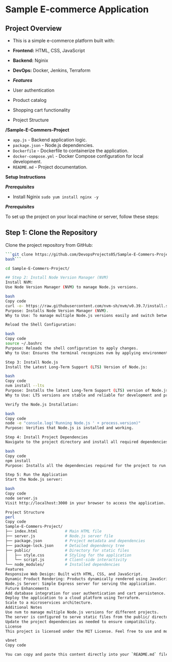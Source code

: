 # Sample E-commerce Application

## Project Overview

- This is a simple e-commerce platform built with:

- **Frontend:** HTML, CSS, JavaScript
- **Backend:** Nginix
- **DevOps:** Docker, Jenkins, Terraform
- ***Features***
- User authentication
- Product catalog
- Shopping cart functionality
- Project Structure
  
**/Sample-E-Commers-Project**
  - `app.js` - Backend application logic.
- `package.json` - Node.js dependencies.
- `Dockerfile` - Dockerfile to containerize the application.
- `docker-compose.yml` - Docker Compose configuration for local development.
- `README.md` - Project documentation.

**Setup Instructions**

***Prerequisites***
- Install Nginix 
```sudo yum install nginx -y```


***Prerequisites***

To set up the project on your local machine or server, follow these steps:

## Step 1: Clone the Repository
Clone the project repository from GitHub:

```bash
```git clone https://github.com/DevopsProjects05/Sample-E-Commers-Project.git```
bash```

cd Sample-E-Commers-Project/

## Step 2: Install Node Version Manager (NVM)
Install NVM:
Use Node Version Manager (NVM) to manage Node.js versions.

bash
Copy code
curl -o- https://raw.githubusercontent.com/nvm-sh/nvm/v0.39.7/install.sh | bash
Purpose: Installs Node Version Manager (NVM).
Why to Use: To manage multiple Node.js versions easily and switch between them for different projects.

Reload the Shell Configuration:

bash
Copy code
source ~/.bashrc
Purpose: Reloads the shell configuration to apply changes.
Why to Use: Ensures the terminal recognizes nvm by applying environment updates.

Step 3: Install Node.js
Install the Latest Long-Term Support (LTS) Version of Node.js:

bash
Copy code
nvm install --lts
Purpose: Installs the latest Long-Term Support (LTS) version of Node.js.
Why to Use: LTS versions are stable and reliable for development and production.

Verify the Node.js Installation:

bash
Copy code
node -e "console.log('Running Node.js ' + process.version)"
Purpose: Verifies that Node.js is installed and working.

Step 4: Install Project Dependencies
Navigate to the project directory and install all required dependencies:

bash
Copy code
npm install
Purpose: Installs all the dependencies required for the project to run.

Step 5: Run the Application
Start the Node.js server:

bash
Copy code
node server.js
Visit http://localhost:3000 in your browser to access the application.

Project Structure
perl
Copy code
Sample-E-Commers-Project/
├── index.html            # Main HTML file
├── server.js             # Node.js server file
├── package.json          # Project metadata and dependencies
├── package-lock.json     # Detailed dependency tree
├── public/               # Directory for static files
│   ├── style.css         # Styling for the application
│   └── script.js         # Client-side interactivity
└── node_modules/         # Installed dependencies
Features
Responsive Web Design: Built with HTML, CSS, and JavaScript.
Dynamic Product Rendering: Products dynamically rendered using JavaScript.
Node.js Server: Simple Express server for serving the application.
Future Enhancements
Add database integration for user authentication and cart persistence.
Deploy the application to a cloud platform using Terraform.
Scale to a microservices architecture.
Additional Notes
Use nvm to manage multiple Node.js versions for different projects.
The server is configured to serve static files from the public/ directory.
Update the project dependencies as needed to ensure compatibility.
License
This project is licensed under the MIT License. Feel free to use and modify it as needed.

vbnet
Copy code

You can copy and paste this content directly into your `README.md` file. It includes all the necessary steps, project details, and
